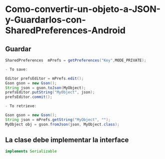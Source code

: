 # Como-convertir-un-objeto-a-JSON-y-Guardarlos-con-SharedPreferences-Android

## Guardar

```java
SharedPreferences  mPrefs = getPreferences("Key",MODE_PRIVATE);

- To save:

Editor prefsEditor = mPrefs.edit();
Gson gson = new Gson();
String json = gson.toJson(MyObject);
prefsEditor.putString("MyObject", json);
prefsEditor.commit();

- To retrieve:

Gson gson = new Gson();
String json = mPrefs.getString("MyObject", "");
MyObject obj = gson.fromJson(json, MyObject.class);

```

## La clase debe implementar la interface

```java
implements Serializable
```
